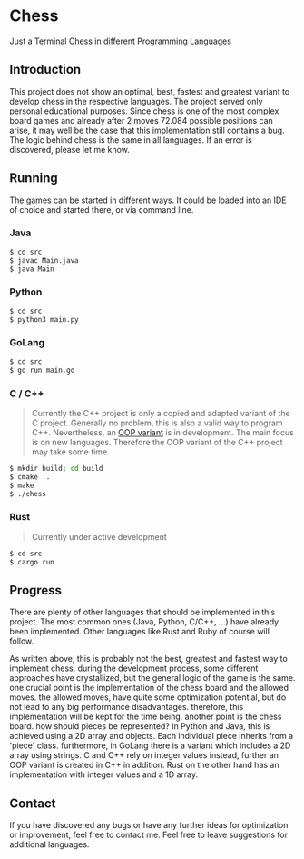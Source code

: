 # Chess 

Just a Terminal Chess in different Programming Languages

## Introduction

This project does not show an optimal, best, fastest and greatest variant to develop chess in the respective languages. The project served only personal educational purposes. Since chess is one of the most complex board games and already after 2 moves 72.084 possible positions can arise, it may well be the case that this implementation still contains a bug. The logic behind chess is the same in all languages. If an error is discovered, please let me know.

## Running 

The games can be started in different ways. It could be loaded into an IDE of choice and started there, or via command line.

### Java

```bash
$ cd src
$ javac Main.java 
$ java Main
```

### Python

```bash
$ cd src
$ python3 main.py
```

### GoLang

```bash
$ cd src
$ go run main.go
```

### C / C++

> Currently the C++ project is only a copied and adapted variant of the C project. Generally no problem, this is also a valid way to program C++. Nevertheless, an [OOP variant](https://github.com/RaphaeleL/Chess/tree/C++_OOP/C++) is in development. The main focus is on new languages. Therefore the OOP variant of the C++ project may take some time. 

```bash
$ mkdir build; cd build
$ cmake ..
$ make
$ ./chess
```

### Rust

> Currently under active development

```bash
$ cd src 
$ cargo run 
```

## Progress 

There are plenty of other languages that should be implemented in this project. The most common ones (Java, Python, C/C++, ...) have already been implemented. Other languages like Rust and Ruby of course will follow. 

As written above, this is probably not the best, greatest and fastest way to implement chess. during the development process, some different approaches have crystallized, but the general logic of the game is the same. one crucial point is the implementation of the chess board and the allowed moves. the allowed moves, have quite some optimization potential, but do not lead to any big performance disadvantages. therefore, this implementation will be kept for the time being. another point is the chess board. how should pieces be represented? In Python and Java, this is achieved using a 2D array and objects. Each individual piece inherits from a 'piece' class. furthermore, in GoLang there is a variant which includes a 2D array using strings. C and C++ rely on integer values instead, further an OOP variant is created in C++ in addition. Rust on the other hand has an implementation with integer values and a 1D array.

## Contact

If you have discovered any bugs or have any further ideas for optimization or improvement, feel free to contact me. Feel free to leave suggestions for additional languages.


